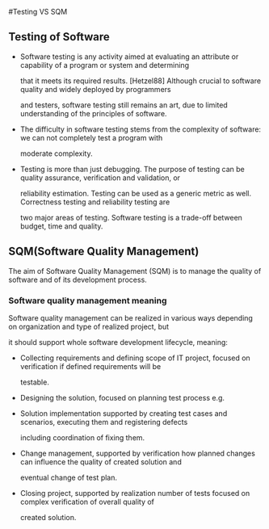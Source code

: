 #Testing VS SQM

## Testing of Software

- Software testing is any activity aimed at evaluating an attribute or capability of a program or system and determining

  that it meets its required results. [Hetzel88] Although crucial to software quality and widely deployed by programmers
  
  and testers, software testing still remains an art, due to limited understanding of the principles of software. 

- The difficulty in software testing stems from the complexity of software: we can not completely test a program with

  moderate complexity.

- Testing is more than just debugging. The purpose of testing can be quality assurance, verification and validation, or 

  reliability estimation. Testing can be used as a generic metric as well. Correctness testing and reliability testing are

  two major areas of testing. Software testing is a trade-off between budget, time and quality. 


## SQM(Software Quality Management)

The aim of Software Quality Management (SQM) is to manage the quality of software and of its development process.


### Software quality management meaning

Software quality management can be realized in various ways depending on organization and type of realized project, but

it should support whole software development lifecycle, meaning:

- Collecting requirements and defining scope of IT project, focused on verification if defined requirements will be   
  
  testable.

- Designing the solution, focused on planning test process e.g.

- Solution implementation supported by creating test cases and scenarios, executing them and registering defects
  
  including coordination of fixing them.

- Change management, supported by verification how planned changes can influence the quality of created solution and 
  
  eventual change of test plan.

- Closing project, supported by realization number of tests focused on complex verification of overall quality of  
  
  created solution.

  
  
